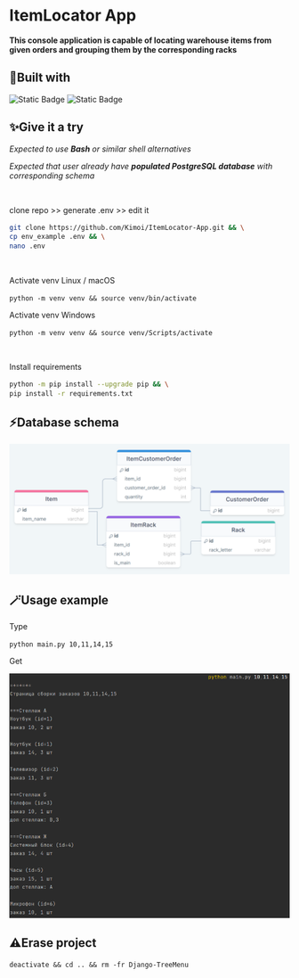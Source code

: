 
# ItemLocator App

**This console application is capable of 
locating warehouse items from given 
orders and grouping them by the corresponding racks**

## 💪Built with
![Static Badge](https://img.shields.io/badge/Python-1?style=flat&logo=Python&labelColor=ffd847&color=3776ab&link=https%3A%2F%2Fwww.python.org%2F)
![Static Badge](https://img.shields.io/badge/PostgreSQL-1?style=flat&logo=PostgreSQL&labelColor=ffffff&color=336791&link=https%3A%2F%2Fwww.postgresql.org%2F)

## ✨Give it a try

*Expected to use **Bash** or similar shell alternatives*

*Expected that user already have **populated PostgreSQL database** with corresponding schema*

<br>

clone repo >> generate .env >> edit it

```bash
git clone https://github.com/Kimoi/ItemLocator-App.git && \
cp env_example .env && \
nano .env
```

<br>

Activate venv Linux / macOS

`python -m venv venv && source venv/bin/activate`

Activate venv Windows

`python -m venv venv && source venv/Scripts/activate`

<br>

Install requirements

```bash
python -m pip install --upgrade pip && \
pip install -r requirements.txt
```

## ⚡Database schema

![sch](./media/sch.png)

## 🪄Usage example

Type

`python main.py 10,11,14,15`

Get

![res](./media/res.png)

## ⚠️Erase project

`deactivate && cd .. && rm -fr Django-TreeMenu`
